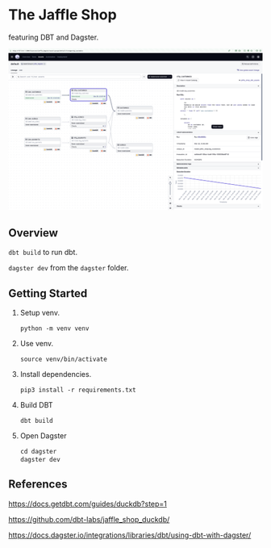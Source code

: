 # The Jaffle Shop

featuring DBT and Dagster.

![Screenshot](screenshot.png)

## Overview
`dbt build` to run dbt.

`dagster dev` from the `dagster` folder.

## Getting Started
1. Setup venv.
   ```
   python -m venv venv
   ```
2. Use venv.
   ```
   source venv/bin/activate
   ```
3. Install dependencies.
   ```
   pip3 install -r requirements.txt
   ```
4. Build DBT
   ```
   dbt build
   ```
5. Open Dagster
   ```
   cd dagster
   dagster dev
   ```

## References
https://docs.getdbt.com/guides/duckdb?step=1

https://github.com/dbt-labs/jaffle_shop_duckdb/

https://docs.dagster.io/integrations/libraries/dbt/using-dbt-with-dagster/
